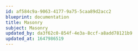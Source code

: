 ```yaml
---
id: af584c9a-9063-4177-9a75-5caa89d2acc2
blueprint: documentation
title: Masonry
subject: Masonry
updated_by: da3f62c0-854f-4e3a-8ccf-a8add78121b9
updated_at: 1647986519
---
```

